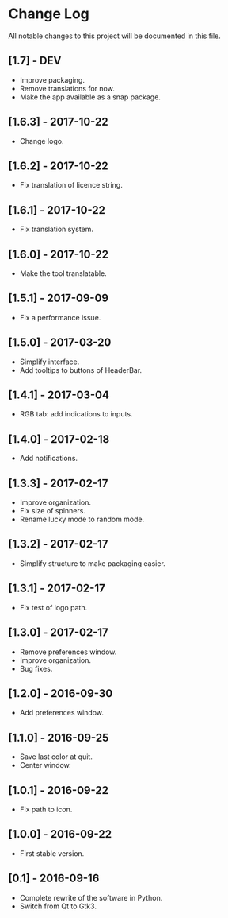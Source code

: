 # Change Log
All notable changes to this project will be documented in this file.

## [1.7] - DEV
- Improve packaging.
- Remove translations for now.
- Make the app available as a snap package.

## [1.6.3] - 2017-10-22
- Change logo.

## [1.6.2] - 2017-10-22
- Fix translation of licence string.

## [1.6.1] - 2017-10-22
- Fix translation system.

## [1.6.0] - 2017-10-22
- Make the tool translatable.

## [1.5.1] - 2017-09-09
- Fix a performance issue.

## [1.5.0] - 2017-03-20
- Simplify interface.
- Add tooltips to buttons of HeaderBar.

## [1.4.1] - 2017-03-04
- RGB tab: add indications to inputs.

## [1.4.0] - 2017-02-18
- Add notifications.

## [1.3.3] - 2017-02-17
- Improve organization.
- Fix size of spinners.
- Rename lucky mode to random mode.

## [1.3.2] - 2017-02-17
- Simplify structure to make packaging easier.

## [1.3.1] - 2017-02-17
- Fix test of logo path.

## [1.3.0] - 2017-02-17
- Remove preferences window.
- Improve organization.
- Bug fixes.

## [1.2.0] - 2016-09-30
- Add preferences window.

## [1.1.0] - 2016-09-25
- Save last color at quit.
- Center window.

## [1.0.1] - 2016-09-22
- Fix path to icon.

## [1.0.0] - 2016-09-22
- First stable version.

## [0.1] - 2016-09-16
- Complete rewrite of the software in Python.
- Switch from Qt to Gtk3.
